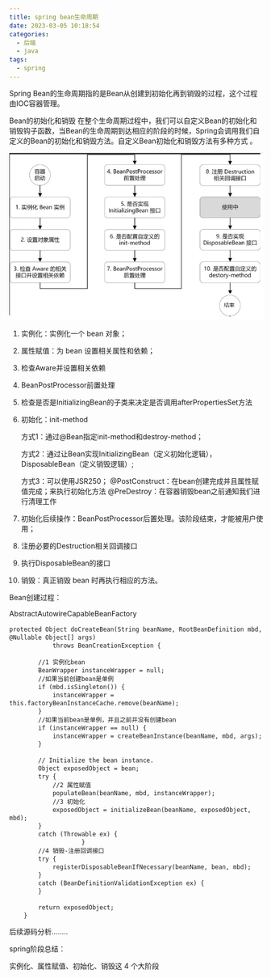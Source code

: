 ```yaml
---
title: spring bean生命周期 
date: 2023-03-05 10:18:54
categories:
  - 后端
  - java
tags:
  - spring
---
```


Spring Bean的生命周期指的是Bean从创建到初始化再到销毁的过程，这个过程由IOC容器管理。 

Bean的初始化和销毁 在整个生命周期过程中，我们可以自定义Bean的初始化和销毁钩子函数，当Bean的生命周期到达相应的阶段的时候，Spring会调用我们自定义的Bean的初始化和销毁方法。自定义Bean初始化和销毁方法有多种方式 。

![1678005370226](2023-03-05-spring-bean生命周期/1678005370226.png)

1. 实例化：实例化一个 bean 对象；

2. 属性赋值：为 bean 设置相关属性和依赖；

3. 检查Aware并设置相关依赖

4. BeanPostProcessor前置处理

5. 检查是否是InitializingBean的子类来决定是否调用afterPropertiesSet方法 

6. 初始化：init-method

   方式1：通过@Bean指定init-method和destroy-method；

   方式2：通过让Bean实现InitializingBean（定义初始化逻辑），DisposableBean（定义销毁逻辑）;

   方式3：可以使用JSR250； @PostConstruct：在bean创建完成并且属性赋值完成；来执行初始化方法 @PreDestroy：在容器销毁bean之前通知我们进行清理工作

7. 初始化后续操作：BeanPostProcessor后置处理。该阶段结束，才能被用户使用；

8. 注册必要的Destruction相关回调接口 

9. 执行DisposableBean的接口

10. 销毁：真正销毁 bean 时再执行相应的方法。

Bean创建过程：

AbstractAutowireCapableBeanFactory 

```
protected Object doCreateBean(String beanName, RootBeanDefinition mbd, @Nullable Object[] args)
			throws BeanCreationException {

		//1 实例化bean
		BeanWrapper instanceWrapper = null;
		//如果当前创建bean是单例
		if (mbd.isSingleton()) {
			instanceWrapper = this.factoryBeanInstanceCache.remove(beanName);
		}
		//如果当前bean是单例，并且之前并没有创建bean
		if (instanceWrapper == null) {
			instanceWrapper = createBeanInstance(beanName, mbd, args);
		}

		// Initialize the bean instance.
		Object exposedObject = bean;
		try {
			//2 属性赋值
			populateBean(beanName, mbd, instanceWrapper);
			//3 初始化
			exposedObject = initializeBean(beanName, exposedObject, mbd);
		}
		catch (Throwable ex) {
					}
		//4 销毁-注册回调接口
		try {
			registerDisposableBeanIfNecessary(beanName, bean, mbd);
		}
		catch (BeanDefinitionValidationException ex) {
		}

		return exposedObject;
	}
```

后续源码分析........

spring阶段总结：

实例化、属性赋值、初始化、销毁这 4 个大阶段 

